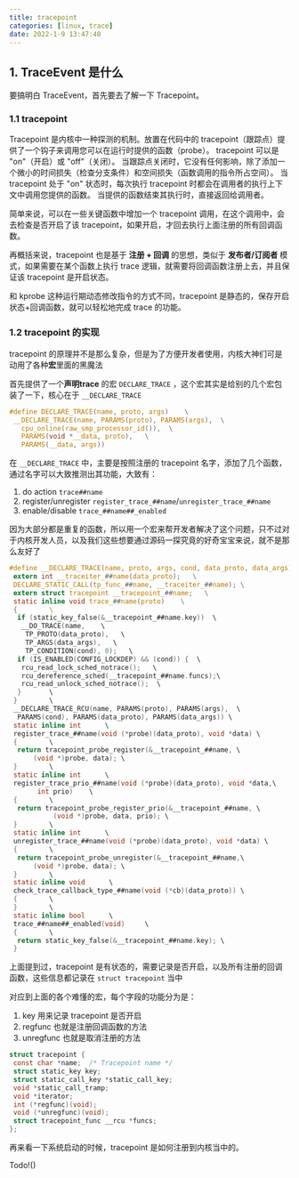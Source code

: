 ```yaml
---
title: tracepoint
categories: [linux, trace]
date: 2022-1-9 13:47:40
---
```


## 1. TraceEvent 是什么

要搞明白 TraceEvent，首先要去了解一下 Tracepoint。

### 1.1 tracepoint

Tracepoint 是内核中一种探测的机制。放置在代码中的 tracepoint（跟踪点）提供了一个钩子来调用您可以在运行时提供的函数（probe）。 tracepoint 可以是 "on"（开启）或 "off"（关闭）。 当跟踪点关闭时，它没有任何影响，除了添加一个微小的时间损失（检查分支条件）和空间损失（函数调用的指令所占空间）。 当 tracepoint 处于 "on" 状态时，每次执行 tracepoint 时都会在调用者的执行上下文中调用您提供的函数。 当提供的函数结束其执行时，直接返回给调用者。

简单来说，可以在一些关键函数中增加一个 tracepoint 调用，在这个调用中，会去检查是否开启了该 tracepoint，如果开启，才回去执行上面注册的所有回调函数。

再概括来说，tracepoint 也是基于 **注册 + 回调** 的思想，类似于 **发布者/订阅者** 模式，如果需要在某个函数上执行 trace 逻辑，就需要将回调函数注册上去，并且保证该 tracepoint 是开启状态。

和 kprobe 这种运行期动态修改指令的方式不同，tracepoint 是静态的，保存开启状态+回调函数，就可以轻松地完成 trace 的功能。

### 1.2 tracepoint 的实现

tracepoint 的原理并不是那么复杂，但是为了方便开发者使用，内核大神们可是动用了各种**宏**里面的黑魔法

首先提供了一个**声明trace**  的宏 `DECLARE_TRACE` ，这个宏其实是给别的几个宏包装了一下，核心在于 `__DECLARE_TRACE`

```c
#define DECLARE_TRACE(name, proto, args)    \
 __DECLARE_TRACE(name, PARAMS(proto), PARAMS(args),  \
   cpu_online(raw_smp_processor_id()),  \
   PARAMS(void *__data, proto),   \
   PARAMS(__data, args))
```

在 `__DECLARE_TRACE` 中，主要是按照注册的 tracepoint 名字，添加了几个函数，通过名字可以大致推测出其功能，大致有：

1. do action                        `trace##name`
2. register/unregister       `register_trace_##name`/`unregister_trace_##name`
3. enable/disable              `trace_##name##_enabled`

因为大部分都是重复的函数，所以用一个宏来帮开发者解决了这个问题，只不过对于内核开发人员，以及我们这些想要通过源码一探究竟的好奇宝宝来说，就不是那么友好了

```c
#define __DECLARE_TRACE(name, proto, args, cond, data_proto, data_args) \
 extern int __traceiter_##name(data_proto);   \
 DECLARE_STATIC_CALL(tp_func_##name, __traceiter_##name); \
 extern struct tracepoint __tracepoint_##name;   \
 static inline void trace_##name(proto)    \
 {        \ 
  if (static_key_false(&__tracepoint_##name.key))  \
   __DO_TRACE(name,    \
    TP_PROTO(data_proto),   \
    TP_ARGS(data_args),   \
    TP_CONDITION(cond), 0);   \
  if (IS_ENABLED(CONFIG_LOCKDEP) && (cond)) {  \
   rcu_read_lock_sched_notrace();   \
   rcu_dereference_sched(__tracepoint_##name.funcs);\
   rcu_read_unlock_sched_notrace();  \
  }       \
 }        \
 __DECLARE_TRACE_RCU(name, PARAMS(proto), PARAMS(args),  \
  PARAMS(cond), PARAMS(data_proto), PARAMS(data_args)) \
 static inline int      \
 register_trace_##name(void (*probe)(data_proto), void *data) \
 {        \
  return tracepoint_probe_register(&__tracepoint_##name, \
      (void *)probe, data); \
 }        \
 static inline int      \
 register_trace_prio_##name(void (*probe)(data_proto), void *data,\
       int prio)    \
 {        \
  return tracepoint_probe_register_prio(&__tracepoint_##name, \
           (void *)probe, data, prio); \
 }        \
 static inline int      \
 unregister_trace_##name(void (*probe)(data_proto), void *data) \
 {        \
  return tracepoint_probe_unregister(&__tracepoint_##name,\
      (void *)probe, data); \
 }        \
 static inline void      \
 check_trace_callback_type_##name(void (*cb)(data_proto)) \
 {        \
 }        \
 static inline bool      \
 trace_##name##_enabled(void)     \
 {        \
  return static_key_false(&__tracepoint_##name.key); \
 }
```

上面提到过，tracepoint 是有状态的，需要记录是否开启，以及所有注册的回调函数，这些信息都记录在 `struct tracepoint` 当中

对应到上面的各个难懂的宏，每个字段的功能分为是：

1. key 用来记录 tracepoint 是否开启
2. regfunc 也就是注册回调函数的方法
3. unregfunc 也就是取消注册的方法

```c
struct tracepoint {
 const char *name;  /* Tracepoint name */
 struct static_key key;
 struct static_call_key *static_call_key;
 void *static_call_tramp;
 void *iterator;
 int (*regfunc)(void);
 void (*unregfunc)(void);
 struct tracepoint_func __rcu *funcs;
};
```

再来看一下系统启动的时候，tracepoint 是如何注册到内核当中的。

Todo!()
